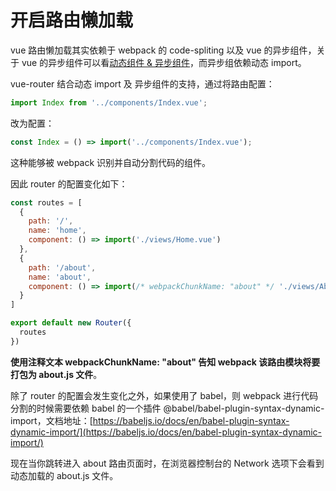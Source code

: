 # 开启路由懒加载

vue 路由懒加载其实依赖于 webpack 的 code-spliting 以及 vue 的异步组件，关于 vue 的异步组件可以看[动态组件 & 异步组件](https://cn.vuejs.org/v2/guide/components-dynamic-async.html#%E5%BC%82%E6%AD%A5%E7%BB%84%E4%BB%B6)，而异步组依赖动态 import。

vue-router 结合动态 import 及 异步组件的支持，通过将路由配置：
```js
import Index from '../components/Index.vue';
```
改为配置：
```js
const Index = () => import('../components/Index.vue');
```
这种能够被 webpack 识别并自动分割代码的组件。

因此 router 的配置变化如下：
```js
const routes = [
  {
    path: '/',
    name: 'home',
    component: () => import('./views/Home.vue')
  },
  {
    path: '/about',
    name: 'about',
    component: () => import(/* webpackChunkName: "about" */ './views/About.vue')
  }
]

export default new Router({
  routes
})
```
**使用注释文本 webpackChunkName: "about" 告知 webpack 该路由模块将要打包为 about.js 文件**。
 
除了 router 的配置会发生变化之外，如果使用了 babel，则 webpack 进行代码分割的时候需要依赖 babel 的一个插件 @babel/babel-plugin-syntax-dynamic-import，文档地址：[https://babeljs.io/docs/en/babel-plugin-syntax-dynamic-import/](https://babeljs.io/docs/en/babel-plugin-syntax-dynamic-import/)

现在当你跳转进入 about 路由页面时，在浏览器控制台的 Network 选项下会看到动态加载的 about.js 文件。